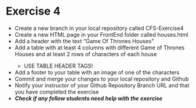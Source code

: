 # Exercise 4
<ul>
    <li>Create a new branch in your local repository called CFS-Exercise4</li>
    <li>Create a new HTML page in your FrontEnd folder called houses.html</li>
    <li>Add a header with the text “Game Of Thrones Houses”</li>
    <li>Add a table with at least 4 columns with different Game of Thrones Houses and at least 2 rows of characters of each house</li>
    <ul>
        <li>USE TABLE HEADER TAGS!</li>
    </ul>
    <li>Add a footer to your table with an image of one of the characters</li>
    <li>Commit and merge your changes to your local repository and Github</li>
    <li>Notify your instructor of your Github Repository Branch URL and that you have completed the exercise</li>
    <li><em><strong>Check if any fellow students need help with the exercise</strong></em></li>
</ul>